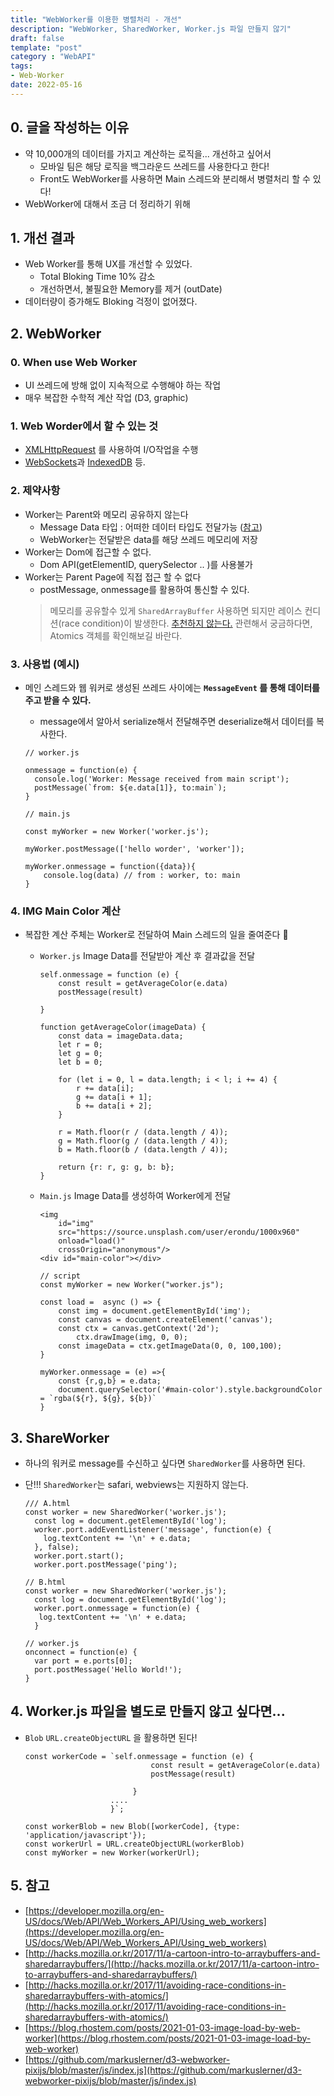 ```yaml
---
title: "WebWorker를 이용한 병렬처리 - 개선"
description: "WebWorker, SharedWorker, Worker.js 파일 만들지 않기" 
draft: false 
template: "post"
category : "WebAPI"
tags:
- Web-Worker
date: 2022-05-16
---
```


## 0. 글을 작성하는 이유

- 약 10,000개의 데이터를 가지고 계산하는 로직을... 개선하고 싶어서
    - 모바일 팀은 해당 로직을 백그라운드 쓰레드를 사용한다고 한다!
    - Front도 WebWorker를 사용하면 Main 스레드와 분리해서 병렬처리 할 수 있다!
- WebWorker에 대해서 조금 더 정리하기 위해

## 1. 개선  결과

- Web Worker를 통해 UX를 개선할 수 있었다.
    - Total Bloking Time 10% 감소
    - 개선하면서, 불필요한 Memory를 제거 (outDate)
- 데이터량이 증가해도 Bloking 걱정이 없어졌다.

## 2. WebWorker

### 0. When use Web Worker

- UI 쓰레드에 방해 없이 지속적으로 수행해야 하는 작업
- 매우 복잡한 수학적 계산 작업 (D3, graphic)

### 1. Web Worder에서 할 수 있는 것

- [XMLHttpRequest](https://developer.mozilla.org/en-US/nsIXMLHttpRequest) 를 사용하여 I/O작업을 수행
- [WebSockets](https://developer.mozilla.org/en-US/docs/Web/API/WebSockets_API)과 [IndexedDB](https://developer.mozilla.org/en-US/docs/Web/API/IndexedDB_API) 등.

### 2. 제약사항

- Worker는 Parent와 메모리 공유하지 않는다
    - Message Data 타입 : 어떠한 데이터 타입도 전달가능 ([참고](https://developer.mozilla.org/en-US/docs/Web/API/Web_Workers_API/Structured_clone_algorithm))
    - WebWorker는 전달받은 data를 해당 쓰레드 메모리에 저장
- Worker는 Dom에 접근할 수 없다.
    - Dom API(getElementID, querySelector .. )를 사용불가
- Worker는 Parent Page에 직접 접근 할 수 없다
    - postMessage, onmessage를 활용하여 통신할 수 있다.
  > 메모리를 공유할수 있게 `SharedArrayBuffer` 사용하면 되지만 레이스 컨디션(race condition)이 발생한다. [추천하지 않는다.](http://hacks.mozilla.or.kr/2017/11/avoiding-race-conditions-in-sharedarraybuffers-with-atomics/) 관련해서 궁금하다면, Atomics 객체를 확인해보길 바란다.


### 3. 사용법 (예시)

- 메인 스레드와 웹 워커로 생성된 쓰레드 사이에는 **`MessageEvent` 를 통해 데이터를 주고 받을 수 있다.**
    - message에서 알아서 serialize해서 전달해주면 deserialize해서 데이터를 복사한다.

    ```tsx
    // worker.js
    
    onmessage = function(e) {
      console.log('Worker: Message received from main script');
      postMessage(`from: ${e.data[1]}, to:main`);
    }
    
    // main.js
    
    const myWorker = new Worker('worker.js');
    
    myWorker.postMessage(['hello worder', 'worker']);
    
    myWorker.onmessage = function({data}){
    	console.log(data) // from : worker, to: main
    }
    ```


### 4. IMG Main Color 계산

- 복잡한 계산 주체는 Worker로 전달하여 Main 스레드의 일을 줄여준다 🙂
    - `Worker.js` Image  Data를 전달받아 계산 후 결과값을 전달

        ```tsx
        self.onmessage = function (e) {
            const result = getAverageColor(e.data)
            postMessage(result)
        
        }
        
        function getAverageColor(imageData) {
            const data = imageData.data;
            let r = 0;
            let g = 0;
            let b = 0;
        
            for (let i = 0, l = data.length; i < l; i += 4) {
                r += data[i];
                g += data[i + 1];
                b += data[i + 2];
            }
        
            r = Math.floor(r / (data.length / 4));
            g = Math.floor(g / (data.length / 4));
            b = Math.floor(b / (data.length / 4));
        
            return {r: r, g: g, b: b};
        }
        ```

    - `Main.js` Image Data를 생성하여 Worker에게 전달

        ```tsx
        <img 
        	id="img" 
        	src="https://source.unsplash.com/user/erondu/1000x960"  
        	onload="load()" 
        	crossOrigin="anonymous"/>
        <div id="main-color"></div>
        
        // script
        const myWorker = new Worker("worker.js");
        
        const load =  async () => {
            const img = document.getElementById('img');
            const canvas = document.createElement('canvas');
            const ctx = canvas.getContext('2d');
        		ctx.drawImage(img, 0, 0);
            const imageData = ctx.getImageData(0, 0, 100,100);
        }
        
        myWorker.onmessage = (e) =>{
            const {r,g,b} = e.data;
            document.querySelector('#main-color').style.backgroundColor = `rgba(${r}, ${g}, ${b})`
        }
        
        ```


## 3. ShareWorker

- 하나의 워커로 message를 수신하고 싶다면 `SharedWorker`를 사용하면 된다.
- 단!!! `SharedWorker`는 safari, webviews는 지원하지 않는다.

    ```tsx
    /// A.html
    const worker = new SharedWorker('worker.js');
      const log = document.getElementById('log');
      worker.port.addEventListener('message', function(e) {
        log.textContent += '\n' + e.data;
      }, false);
      worker.port.start();
      worker.port.postMessage('ping');
    
    // B.html
    const worker = new SharedWorker('worker.js');
      const log = document.getElementById('log');
      worker.port.onmessage = function(e) {
       log.textContent += '\n' + e.data;
      }
    
    // worker.js
    onconnect = function(e) {
      var port = e.ports[0];
      port.postMessage('Hello World!');
    }
    ```


## 4. Worker.js 파일을 별도로 만들지 않고 싶다면...

- `Blob` `URL.createObjectURL` 을 활용하면 된다!

    ```tsx
    const workerCode = `self.onmessage = function (e) {
                                const result = getAverageColor(e.data)
                                postMessage(result)
                        
                            }
                       .... 
                       }`;
        
    const workerBlob = new Blob([workerCode], {type: 'application/javascript'});
    const workerUrl = URL.createObjectURL(workerBlob)
    const myWorker = new Worker(workerUrl);
    ```


## 5. 참고

- [https://developer.mozilla.org/en-US/docs/Web/API/Web_Workers_API/Using_web_workers](https://developer.mozilla.org/en-US/docs/Web/API/Web_Workers_API/Using_web_workers)
- [http://hacks.mozilla.or.kr/2017/11/a-cartoon-intro-to-arraybuffers-and-sharedarraybuffers/](http://hacks.mozilla.or.kr/2017/11/a-cartoon-intro-to-arraybuffers-and-sharedarraybuffers/)
- [http://hacks.mozilla.or.kr/2017/11/avoiding-race-conditions-in-sharedarraybuffers-with-atomics/](http://hacks.mozilla.or.kr/2017/11/avoiding-race-conditions-in-sharedarraybuffers-with-atomics/)
- [https://blog.rhostem.com/posts/2021-01-03-image-load-by-web-worker](https://blog.rhostem.com/posts/2021-01-03-image-load-by-web-worker)
- [https://github.com/markuslerner/d3-webworker-pixijs/blob/master/js/index.js](https://github.com/markuslerner/d3-webworker-pixijs/blob/master/js/index.js)
